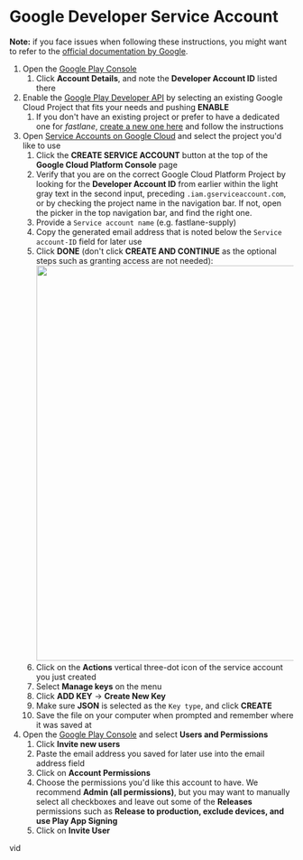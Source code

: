 # Google Developer Service Account
**Note:** if you face issues when following these instructions, you might want to refer to the [official documentation by Google](https://developers.google.com/android-publisher/getting_started/?hl=en).

1. Open the [Google Play Console](https://play.google.com/console/?hl=en)
   1. Click **Account Details**, and note the **Developer Account ID** listed there
1. Enable the [Google Play Developer API](https://console.developers.google.com/apis/api/androidpublisher.googleapis.com/?hl=en) by selecting an existing Google Cloud Project that fits your needs and pushing **ENABLE**
   1. If you don't have an existing project or prefer to have a dedicated one for _fastlane_, [create a new one here](https://console.cloud.google.com/projectcreate/?hl=en) and follow the instructions
1. Open [Service Accounts on Google Cloud](https://console.cloud.google.com/iam-admin/serviceaccounts?hl=en) and select the project you'd like to use
   1. Click the **CREATE SERVICE ACCOUNT** button at the top of the **Google Cloud Platform Console** page
   1. Verify that you are on the correct Google Cloud Platform Project by looking for the **Developer Account ID** from earlier within the light gray text in the second input, preceding `.iam.gserviceaccount.com`, or by checking the project name in the navigation bar. If not, open the picker in the top navigation bar, and find the right one.
   1. Provide a `Service account name` (e.g. fastlane-supply)
   1. Copy the generated email address that is noted below the `Service account-ID` field for later use
   1. Click **DONE** (don't click **CREATE AND CONTINUE** as the optional steps such as granting access are not needed): <img src="/img/getting-started/android/creating-service-account.png" width="700" />
   1. Click on the **Actions** vertical three-dot icon of the service account you just created
   1. Select **Manage keys** on the menu
   1. Click **ADD KEY** → **Create New Key**
   1. Make sure **JSON** is selected as the `Key type`, and click **CREATE**
   1. Save the file on your computer when prompted and remember where it was saved at
1. Open the [Google Play Console](https://play.google.com/console/?hl=en) and select **Users and Permissions**
   1. Click **Invite new users**
   1. Paste the email address you saved for later use into the email address field
   1. Click on **Account Permissions**
   1. Choose the permissions you'd like this account to have. We recommend **Admin (all permissions)**, but you may want to manually select all checkboxes and leave out some of the **Releases** permissions such as **Release to production, exclude devices, and use Play App Signing**
   1. Click on **Invite User**























vid
